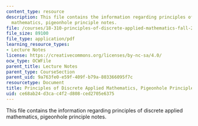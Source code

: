 ```yaml
---
content_type: resource
description: This file contains the information regarding principles of discrete applied
  mathematics, pigeonhole principle notes.
file: /courses/18-310-principles-of-discrete-applied-mathematics-fall-2013/ce68ab24d3cac4f2d808ced2705e6375_MIT18_310F13_Ch2.pdf
file_size: 89100
file_type: application/pdf
learning_resource_types:
- Lecture Notes
license: https://creativecommons.org/licenses/by-nc-sa/4.0/
ocw_type: OCWFile
parent_title: Lecture Notes
parent_type: CourseSection
parent_uid: 9a763fe0-e59f-409f-b79a-803366095f7c
resourcetype: Document
title: Principles of Discrete Applied Mathematics, Pigeonhole Principle Notes
uid: ce68ab24-d3ca-c4f2-d808-ced2705e6375
---
```

This file contains the information regarding principles of discrete applied mathematics, pigeonhole principle notes.